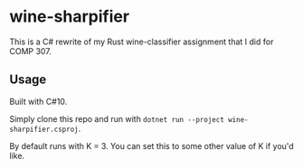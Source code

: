 # wine-sharpifier
This is a C# rewrite of my Rust wine-classifier assignment that I did for COMP 307.

## Usage
Built with C#10. 

Simply clone this repo and run with `dotnet run --project wine-sharpifier.csproj`.

By default runs with K = 3. You can set this to some other value of K if you'd like.
